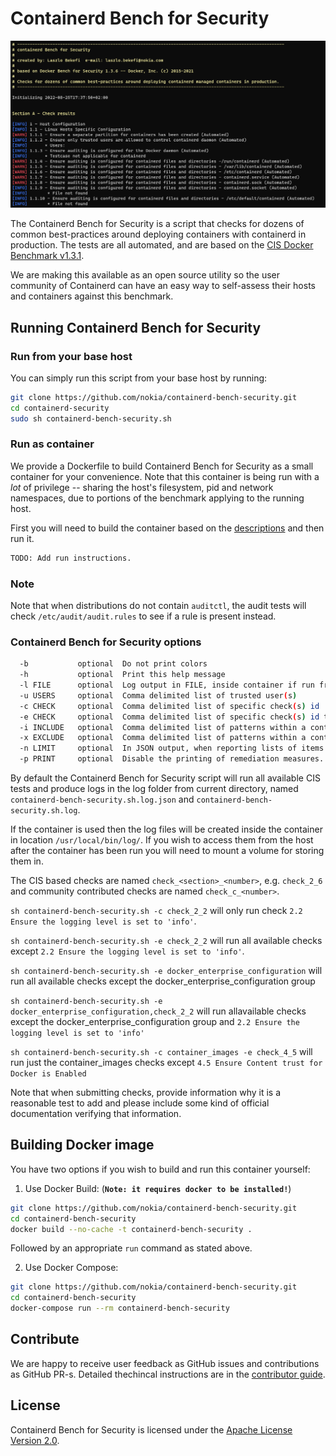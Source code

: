 # Containerd Bench for Security

![Containerd Bench for Security running](img/benchmark_log.png)

The Containerd Bench for Security is a script that checks for dozens of common best-practices around deploying containers with containerd in production. The tests are all automated, and are based on the [CIS Docker Benchmark v1.3.1](https://www.cisecurity.org/benchmark/docker/).

We are making this available as an open source utility so the user community of Containerd can have an easy way to self-assess their hosts and containers against this benchmark.

## Running Containerd Bench for Security

### Run from your base host

You can simply run this script from your base host by running:

```sh
git clone https://github.com/nokia/containerd-bench-security.git
cd containerd-security
sudo sh containerd-bench-security.sh
```

### Run as container

We provide a Dockerfile to build Containerd Bench for Security as a small container for your convenience. Note that this container is being run with a *lot* of privilege -- sharing the host's filesystem, pid and network namespaces, due to portions of the benchmark applying to the running host.

First you will need to build the container based on the [descriptions](#building-docker-image) and then run it. 

```sh
TODO: Add run instructions.
```

### Note

Note that when distributions do not contain `auditctl`, the audit tests will check `/etc/audit/audit.rules` to see if a rule is present instead.

### Containerd Bench for Security options

```sh
  -b           optional  Do not print colors
  -h           optional  Print this help message
  -l FILE      optional  Log output in FILE, inside container if run from container
  -u USERS     optional  Comma delimited list of trusted user(s)
  -c CHECK     optional  Comma delimited list of specific check(s) id
  -e CHECK     optional  Comma delimited list of specific check(s) id to exclude
  -i INCLUDE   optional  Comma delimited list of patterns within a container or image name to check
  -x EXCLUDE   optional  Comma delimited list of patterns within a container or image name to exclude from check
  -n LIMIT     optional  In JSON output, when reporting lists of items (containers, images, etc.), limit the number of reported items to LIMIT. Default 0 (no limit).
  -p PRINT     optional  Disable the printing of remediation measures. Default: print remediation measures.
```

By default the Containerd Bench for Security script will run all available CIS tests and produce
logs in the log folder from current directory, named `containerd-bench-security.sh.log.json` and
`containerd-bench-security.sh.log`.

If the container is used then the log files will be created inside the container in location `/usr/local/bin/log/`. If you wish to access them from the host after the container has been run you will need to mount a volume for storing them in.

The CIS based checks are named `check_<section>_<number>`, e.g. `check_2_6` and community contributed checks are named `check_c_<number>`.

`sh containerd-bench-security.sh -c check_2_2` will only run check `2.2 Ensure the logging level is set to 'info'`.

`sh containerd-bench-security.sh -e check_2_2` will run all available checks except `2.2 Ensure the logging level is set to 'info'`.

`sh containerd-bench-security.sh -e docker_enterprise_configuration` will run all available checks except the docker_enterprise_configuration group

`sh containerd-bench-security.sh -e docker_enterprise_configuration,check_2_2` will run allavailable checks except the docker_enterprise_configuration group and `2.2 Ensure the logging level is set to 'info'`

`sh containerd-bench-security.sh -c container_images -e check_4_5` will run just the container_images checks except `4.5 Ensure Content trust for Docker is Enabled`

Note that when submitting checks, provide information why it is a reasonable test to add and please include some kind of official documentation verifying that information.

## Building Docker image

You have two options if you wish to build and run this container yourself:

1. Use Docker Build: (**`Note: it requires docker to be installed!`**)

```sh
git clone https://github.com/nokia/containerd-bench-security.git
cd containerd-bench-security
docker build --no-cache -t containerd-bench-security .
```

Followed by an appropriate `run` command as stated above.

2. Use Docker Compose:

```sh
git clone https://github.com/nokia/containerd-bench-security.git
cd containerd-bench-security
docker-compose run --rm containerd-bench-security
```

## Contribute

We are happy to receive user feedback as GitHub issues and contributions as GitHub PR-s. Detailed thechincal instructions are in the [contributor guide](CONTRIBUTING.md).

## License

Containerd Bench for Security is licensed under the [Apache License Version 2.0](LICENSE.md).
